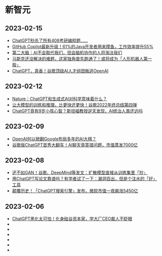 # 新智元
## 2023-02-15
* [ChatGPT秒杀了所有408考研编程题……](https://mp.weixin.qq.com/s/fC3PyC3PBodQTueAgKVgSQ)
* [GitHub Copilot最新升级！61%的Java开发者用来摸鱼，工作效率提升55%](https://mp.weixin.qq.com/s/rWDbpsMh965NDv2JBJbDgg)
* [第二大脑｜AI不会取代我们，但会脑机协作的人将淘汰我们](https://mp.weixin.qq.com/s/v7pTJ5Yvq3tA4A-jLNSERA)
* [马斯克还没解决的难题，这家独角兽先跑通了！或将成为「人形机器人第一股」](https://mp.weixin.qq.com/s/12wSUNJNZW8Minfse_CsLg)
* [ChatGPT，真香！谷歌顶级AI人才组团叛逃OpenAI](https://mp.weixin.qq.com/s/9jRhq-KRofNFebF8IQCjWA)
## 2023-02-12
* [Nature｜ChatGPT和生成式AI对科学意味着什么？](https://mp.weixin.qq.com/s/12zzyq_3Kb-HenBLVdS1Dg)
* [让大模型的训练和推理，比更快还更快！谷歌2022年终总结第四弹](https://mp.weixin.qq.com/s/rty-_8jLMn06LmcwfHxdSQ)
* [ChatGPT竟有9岁小孩心智？斯坦福教授逆天发现，AI统治人类还远吗](https://mp.weixin.qq.com/s/cIs6BV0XOVtq_HeXoNmJzQ)
## 2023-02-09
* [OpenAI何以掀翻Google布局多年的AI大棋？](https://mp.weixin.qq.com/s/o-bXmjKtJC3yaKsnDXiYtQ)
* [谷歌版ChatGPT首秀大翻车！AI聊天竟答错问题，市值蒸发7000亿](https://mp.weixin.qq.com/s/7UYTOTOw_9eusjwkT3BlMA)
## 2023-02-08
* [还不如GAN！谷歌、DeepMind等发文：扩散模型直接从训练集里「抄」](https://mp.weixin.qq.com/s/C4psr8pYoTUQRDiPEEjTdw)
* [用ChatGPT写论文靠谱吗？有学者试了一下：漏洞百出，但是个注水的「好」工具](https://mp.weixin.qq.com/s/05HDgc1tDmmFb_3lc-6mtA)
* [颠覆历史！「ChatGPT搜索引擎」发布，微软市值一夜飙涨5450亿](https://mp.weixin.qq.com/s/03EDC_Vl8SAM52oJvkX5SA)
## 2023-02-06
* [ChatGPT黑化太可怕！化身硅谷资本家，学大厂CEO裁人不眨眼](https://mp.weixin.qq.com/s/agaoeptMnNOOA7W0Ip__QA)
* []()
* []()
* []()
* []()
* []()
* []()









